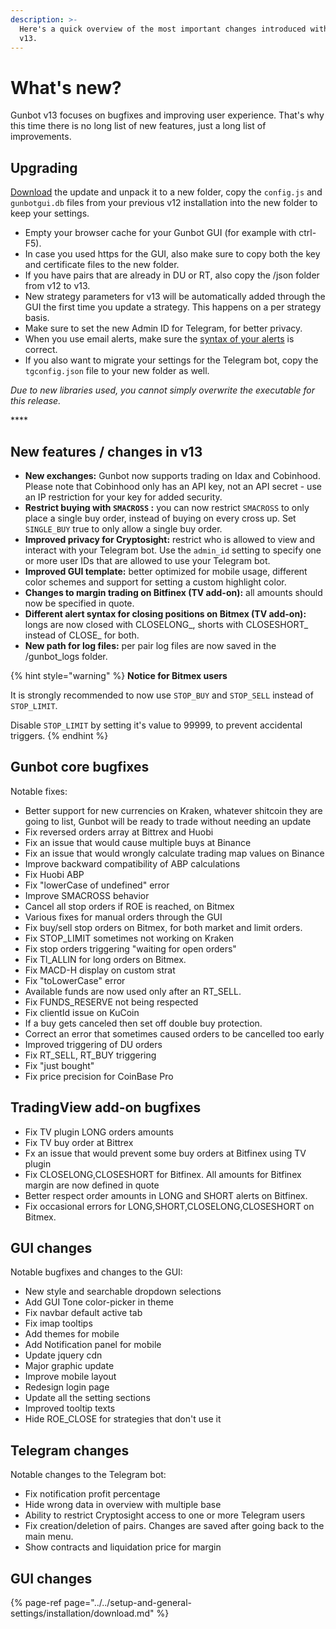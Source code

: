 ```yaml
---
description: >-
  Here's a quick overview of the most important changes introduced with Gunbot
  v13.
---
```


# What's new?

Gunbot v13 focuses on bugfixes and improving user experience. That's why this time there is no long list of new features, just a long list of improvements.

## **Upgrading**

[Download](../../setup-and-general-settings/installation/download.md) the update and unpack it to a new folder, copy the `config.js` and `gunbotgui.db` files from your previous v12 installation into the new folder to keep your settings. 

* Empty your browser cache for your Gunbot GUI \(for example with ctrl-F5\).
* In case you used https for the GUI, also make sure to copy both the key and certificate files to the new folder.
* If you have pairs that are already in DU or RT, also copy the /json folder from v12 to v13.
* New strategy parameters for v13 will be automatically added through the GUI the first time you update a strategy. This happens on a per strategy basis.
* Make sure to set the new Admin ID for Telegram, for better privacy.
* When you use email alerts, make sure the [syntax of your alerts](../../setup-and-general-settings/preferences/tradingview-add-on.md#alert-message-contents) is correct.
* If you also want to migrate your settings for the Telegram bot, copy the `tgconfig.json` file to your new folder as well.

_Due to new libraries used, you cannot simply overwrite the executable for this release._

\*\*\*\*

## New features / changes in v13

* **New exchanges:** Gunbot now supports trading on Idax and Cobinhood. Please note that Cobinhood only has an API key, not an API secret - use an IP restriction for your key for added security.
* **Restrict buying with `SMACROSS` :** you can now restrict `SMACROSS` to only place a single buy order, instead of buying on every cross up. Set `SINGLE_BUY` true to only allow a single buy order.
* **Improved privacy for Cryptosight:** restrict who is allowed to view and interact with your Telegram bot.  Use the `admin_id` setting to specify one or more user IDs that are allowed to use your Telegram bot.
* **Improved GUI template:** better optimized for mobile usage, different color schemes and support for setting a custom highlight color.
* **Changes to margin trading on Bitfinex \(TV add-on\):** all amounts should now be specified in quote. 
* **Different alert syntax for closing positions on Bitmex \(TV add-on\):** longs are now closed with CLOSELONG\_, shorts with CLOSESHORT\_ instead of CLOSE\_ for both.
* **New path for log files:** per pair log files are now saved in the /gunbot\_logs folder.

{% hint style="warning" %}
**Notice for Bitmex users**

It is strongly recommended to now use `STOP_BUY` and `STOP_SELL` instead of `STOP_LIMIT`.

Disable `STOP_LIMIT` by setting it's value to 99999, to prevent accidental triggers.
{% endhint %}

## **Gunbot core bugfixes**

Notable fixes:

* Better support for new currencies on Kraken, whatever shitcoin they are going to list, Gunbot will be ready to trade without needing an update
* Fix reversed orders array at Bittrex and Huobi
* Fix an issue that would cause multiple buys at Binance
* Fix an issue that would wrongly calculate trading map values on Binance
* Improve backward compatibility of ABP calculations
* Fix Huobi ABP
* Fix "lowerCase of undefined" error
* Improve SMACROSS behavior
* Cancel all stop orders if ROE is reached, on Bitmex
* Various fixes for manual orders through the GUI
* Fix buy/sell stop orders on Bitmex, for both market and limit orders.
* Fix STOP\_LIMIT sometimes not working on Kraken
* Fix stop orders triggering "waiting for open orders"
* Fix Tl\_ALLIN for long orders on Bitmex.
* Fix MACD-H display on custom strat
* Fix "toLowerCase" error
* Available funds are now used only after an RT\_SELL. 
* Fix FUNDS\_RESERVE not being respected
* Fix clientId issue on KuCoin
* If a buy gets canceled then set off double buy protection. 
* Correct an error that sometimes caused orders to be cancelled too early
* Improved triggering of DU orders
* Fix RT\_SELL, RT\_BUY triggering
* Fix "just bought"
* Fix price precision for CoinBase Pro

## TradingView add-on bugfixes

* Fix TV plugin LONG orders amounts
* Fix TV buy order at Bittrex
* Fx an issue that would prevent some buy orders at Bitfinex using TV plugin
* Fix CLOSELONG,CLOSESHORT for Bitfinex. All amounts for Bitfinex margin are now defined in quote
* Better respect order amounts in LONG and SHORT alerts on Bitfinex.
* Fix occasional errors for LONG,SHORT,CLOSELONG,CLOSESHORT on Bitmex.

## GUI changes

Notable bugfixes and changes to the GUI:

* New style and searchable dropdown selections
* Add GUI Tone color-picker in theme
* Fix navbar default active tab
* Fix imap tooltips
* Add themes for mobile
* Add Notification panel for mobile
* Update jquery cdn
* Major graphic update
* Improve mobile layout
* Redesign login page
* Update all the setting sections
* Improved tooltip texts
* Hide ROE\_CLOSE for strategies that don't use it

## Telegram changes

Notable changes to the Telegram bot:

* Fix notification profit percentage
* Hide wrong data in overview with multiple base
* Ability to restrict Cryptosight access to one or more Telegram users
* Fix creation/deletion of pairs. Changes are saved after going back to the main menu.
* Show contracts and liquidation price for margin





## GUI changes

{% page-ref page="../../setup-and-general-settings/installation/download.md" %}

